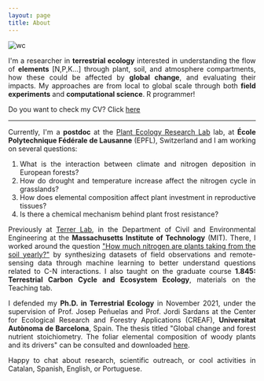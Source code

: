 ```yaml
---
layout: page
title: About
---
```

<style>body {text-align: justify}</style>

![wc](https://github.com/helenavallicrosa/helenavallicrosa.github.io/assets/105129252/5b692add-7627-4aea-80e8-d063d67300ee)

I'm a researcher in **terrestrial ecology** interested in understanding the flow of **elements** [N,P,K...] through plant, soil, and atmosphere compartments, how these could be affected by **global change**, and evaluating their impacts. My approaches are from local to global scale through both **field experiments** and **computational science**. R programmer!

Do you want to check my CV? Click <a href="https://github.com/helenavallicrosa/helenavallicrosa.github.io/blob/master/assets/HV - Scientific CV - may24.pdf">here</a>

---

Currently, I'm a **postdoc** at the [Plant Ecology Research Lab](https://people.epfl.ch/helena.vallicrosa?lang=en) lab, at **École Polytechnique Fédérale de Lausanne** (EPFL), Switzerland and I am working on several questions:

1. What is the interaction between climate and nitrogen deposition in European forests?
2. How do drought and temperature increase affect the nitrogen cycle in grasslands?
3. How does elemental composition affect plant investment in reproductive tissues?
4. Is there a chemical mechanism behind plant frost resistance?

Previously at [Terrer Lab](https://terrerlab.mit.edu/), in the Department of Civil and Environmental Engineering at the **Massachusetts Institute of Technology** (MIT). There, I worked around the question ["How much nitrogen are plants taking from the soil yearly?"](http://terrerlab.mit.edu/how-much-nitrogen-can-plants-absorb-soil-yearly) by synthesizing datasets of field observations and remote-sensing data through machine learning to better understand questions related to C-N interactions. I also taught on the graduate course **1.845: Terrestrial Carbon Cycle and Ecosystem Ecology**, materials on the Teaching tab.

I defended my **Ph.D. in Terrestrial Ecology** in November 2021, under the supervision of Prof. Josep Peñuelas and Prof. Jordi Sardans at the Center for Ecological Research and Forestry Applications (CREAF), **Universitat Autònoma de Barcelona**, Spain. The thesis titled "Global change and forest nutrient stoichiometry. The foliar elemental composition of woody plants and its drivers" can be consulted and downloaded [here](https://ddd.uab.cat/pub/tesis/2021/hdl_10803_674539/hvp1de1.pdf).

Happy to chat about research, scientific outreach, or cool activities in Catalan, Spanish, English, or Portuguese.
